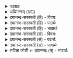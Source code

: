 <details><summary>पदपाठः</summary>

व्री॒हयः॑। च॒। मे॒। यवाः॑। च॒। मे॒। माषाः॑। च॒। मे॒। तिलाः॑। च॒। मे॒। मु॒द्गाः। च॒। मे॒। खल्वाः॑। च॒। मे॒। प्रि॒यङ्ग॑वः। च॒। मे॒। अण॑वः। च॒। मे॒। श्या॒माकाः॑। च॒। मे॒। नी॒वाराः॑। च॒। मे॒। गो॒धूमाः॑। च॒। मे॒। म॒सूराः॑। च॒। मे॒। य॒ज्ञेन॑। क॒ल्प॒न्ता॒म्। १२।
</details>

<details><summary>अधिमन्त्रम् (VC)</summary>

- धान्यदा आत्मा देवता
- देवा ऋषयः
- भुरिगतिशक्वरी
- पञ्चमः
</details>

<details><summary>दयानन्द-सरस्वती (हि) - विषयः</summary>

फिर उसी विषय को अगले मन्त्र में कहा है ॥
</details>

<details><summary>दयानन्द-सरस्वती (हि) - पदार्थः</summary>

पदार्थान्वयभाषाः -  (मे) मेरे (व्रीहयः) चावल (च) और साठी के धान (मे) मेरे (यवाः) जौ (च) और अरहर (मे) मेरे (माषाः) उरद (च) और मटर (मे) मेरा (तिलाः) तिल (च) और नारियल (मे) मेरे (मुद्गाः) मूँग (च) और उसका बनाना (मे) मेरे (खल्वाः) चणे (च) और उनका सिद्ध करना (मे) मेरी (प्रियङ्गवः) कंगुनी (च) और उसका बनाना (मे) मेरे (अणवः) सूक्ष्म चावल (च) और उनका पाक (मे) मेरा (श्यामाकाः) समा (च) और मडुआ, पटेरा, चेना आदि छोटे अन्न (मे) मेरा (नीवाराः) पसाई के चावल जो कि विना बोए उत्पन्न होते हैं (च) और इनका पाक (मे) मेरे (गोधूमाः) गेहूँ (च) और उन को पकाना तथा (मे) मेरी (मसूराः) मसूर (च) और उनका सम्बन्धी अन्य अन्न ये सब (यज्ञेन) सब अन्नों के दाता परमेश्वर से (कल्पन्ताम्) समर्थ हों ॥१२ ॥
</details>

<details><summary>दयानन्द-सरस्वती (हि) - भावार्थः</summary>

भावार्थभाषाः -  मनुष्यों को योग्य है कि चावल आदि से अच्छे प्रकार संस्कार किये हुए भात आदि को बना अग्नि में होम करें तथा आप खावें, औरों को खवावें ॥१२ ॥
</details>

<details><summary>दयानन्द-सरस्वती (सं) - विषयः</summary>

पुनस्तमेव विषयमाह ॥
</details>

<details><summary>दयानन्द-सरस्वती (सं) - पदार्थः</summary>

पदार्थान्वयभाषाः -  मे व्रीहयश्च मे यवाश्च मे माषाश्च मे तिलाश्च मे मुद्गाश्च मे खल्वाश्च मे प्रियङ्गवश्च मेऽणवश्च मे श्यामाकाश्च मे नीवाराश्च मे गोधूमाश्च मे मसूराश्च यज्ञेन कल्पन्ताम् ॥१२ ॥
</details>

<details><summary>दयानन्द-सरस्वती (सं) - भावार्थः</summary>

भावार्थभाषाः -  मनुष्यैर्व्रीह्यादिभ्यः सुसंस्कृतानोदनादीन् संपाद्य तेऽग्नौ होतव्या भोक्तव्या, अन्ये भोजयितव्याश्च ॥१२ ॥
</details>

<details><summary>सविता जोशी ← दयानन्दः (म) - भावार्थः</summary>

भावार्थभाषाः -  माणसांनी चांगल्याप्रकारे संस्कारित केलेला भात इत्यादी पदार्थांची अग्नीमध्ये आहुती द्यावी. स्वतः खावेत व इतरांनाही खावू घालावेत.
</details>